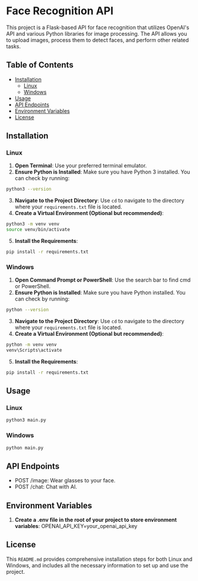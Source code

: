# Face Recognition API

This project is a Flask-based API for face recognition that utilizes OpenAI's API and various Python libraries for image processing. The API allows you to upload images, process them to detect faces, and perform other related tasks.

## Table of Contents

- [Installation](#installation)
  - [Linux](#linux)
  - [Windows](#windows)
- [Usage](#usage)
- [API Endpoints](#api-endpoints)
- [Environment Variables](#environment-variables)
- [License](#license)

## Installation

### Linux

1. **Open Terminal**: Use your preferred terminal emulator.
2. **Ensure Python is Installed**: Make sure you have Python 3 installed. You can check by running:

```sh
python3 --version
```

3. **Navigate to the Project Directory**: Use `cd` to navigate to the directory where your `requirements.txt` file is located.
4. **Create a Virtual Environment (Optional but recommended)**:

```sh
python3 -m venv venv
source venv/bin/activate
```

5. **Install the Requirements**:

```sh
pip install -r requirements.txt
```

### Windows

1. **Open Command Prompt or PowerShell**: Use the search bar to find cmd or PowerShell.
2. **Ensure Python is Installed**: Make sure you have Python installed. You can check by running:

```sh
python --version
```

3. **Navigate to the Project Directory**: Use `cd` to navigate to the directory where your `requirements.txt` file is located.
4. **Create a Virtual Environment (Optional but recommended)**:

```sh
python -m venv venv
venv\Scripts\activate
```

5. **Install the Requirements**:

```sh
pip install -r requirements.txt
```

## Usage

### Linux

```sh
python3 main.py
```

### Windows

```sh
python main.py
```

## API Endpoints

- POST /image: Wear glasses to your face.
- POST /chat: Chat with AI.

## Environment Variables

1. **Create a .env file in the root of your project to store environment variables**: OPENAI_API_KEY=your_openai_api_key

## License

This `README.md` provides comprehensive installation steps for both Linux and Windows, and includes all the necessary information to set up and use the project.
